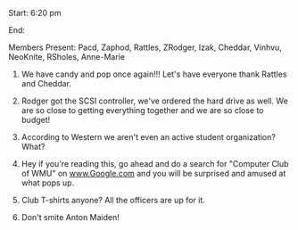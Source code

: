 Start: 6:20 pm </p><p>
End: </p><p>
Members Present: Pacd, Zaphod, Rattles, ZRodger, Izak, Cheddar, Vinhvu,  NeoKnite, RSholes, Anne-Marie </p><p>
1. We have candy and pop once again!!!  Let's have everyone thank Rattles and Cheddar. </p><p>
2. Rodger got the SCSI controller, we've ordered the hard drive as well.  We are so close to getting everything together and we are so close to budget! </p><p>
3. According to Western we aren't even an active student organization? What? </p><p>
4. Hey if you're reading this, go ahead and do a search for "Computer Club of WMU" on www.Google.com and you will be surprised and amused at what pops up. </p><p>
5. Club T-shirts anyone?  All the officers are up for it. </p><p>
6. Don't smite Anton Maiden! </p>
